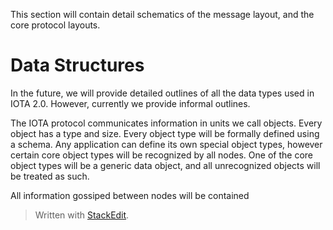 This section will contain detail schematics of the message layout, and the core protocol layouts.

# Data Structures

In the future, we will provide detailed outlines of all the data types used in IOTA 2.0.  However, currently we provide informal outlines.  

The IOTA protocol communicates information in units we call objects.  Every object has a type and size.  Every object type will be formally defined using a schema.  Any application can define its own special object types, however certain core object types will be recognized by all nodes.  One of the core object types will be a generic data object, and all unrecognized objects will be treated as such.



All information gossiped between nodes will be contained 



> Written with [StackEdit](https://stackedit.io/).
<!--stackedit_data:
eyJoaXN0b3J5IjpbLTM0NjI2MTA5OSw2MTI1NzI1MjIsLTY0Nj
MxNTQ4NSw0MzYxMzAyODYsNzMwOTk4MTE2XX0=
-->